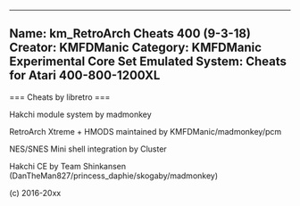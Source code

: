 -----------------------
Name: km_RetroArch Cheats 400 (9-3-18)
Creator: KMFDManic
Category: KMFDManic Experimental Core Set
Emulated System: Cheats for Atari 400-800-1200XL
-----------------------
=== Cheats by libretro ===

Hakchi module system by madmonkey

RetroArch Xtreme + HMODS maintained by KMFDManic/madmonkey/pcm

NES/SNES Mini shell integration by Cluster

Hakchi CE by Team Shinkansen (DanTheMan827/princess_daphie/skogaby/madmonkey)

(c) 2016-20xx
